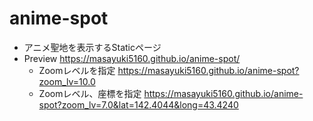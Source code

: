 # anime-spot

- アニメ聖地を表示するStaticページ
- Preview https://masayuki5160.github.io/anime-spot/
  - Zoomレベルを指定 https://masayuki5160.github.io/anime-spot?zoom_lv=10.0
  - Zoomレベル、座標を指定 https://masayuki5160.github.io/anime-spot?zoom_lv=7.0&lat=142.4044&long=43.4240
